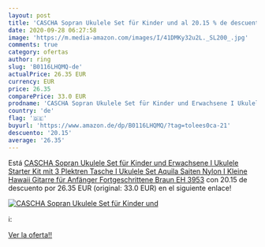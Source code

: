 ```yaml
---
layout: post
title: 'CASCHA Sopran Ukulele Set für Kinder und al 20.15 % de descuento'
date: 2020-09-28 06:27:58
image: 'https://m.media-amazon.com/images/I/41DMKy32u2L._SL200_.jpg'
comments: true
category: ofertas
author: ring
slug: 'B0116LHQMQ-de'
actualPrice: 26.35 EUR
currency: EUR
price: 26.35
comparePrice: 33.0 EUR
prodname: 'CASCHA Sopran Ukulele Set für Kinder und Erwachsene I Ukulele Starter Kit mit 3 Plektren Tasche I Ukulele Set Aquila Saiten Nylon I Kleine Hawaii Gitarre für Anfänger Fortgeschrittene Braun EH 3953'
country: 'de'
flag: '🇩🇪'
buyurl: 'https://www.amazon.de/dp/B0116LHQMQ/?tag=tolees0ca-21'
descuento: '20.15'
average: '26.35'
---
```


Está [CASCHA Sopran Ukulele Set für Kinder und Erwachsene I Ukulele Starter Kit mit 3 Plektren Tasche I Ukulele Set Aquila Saiten Nylon I Kleine Hawaii Gitarre für Anfänger Fortgeschrittene Braun EH 3953](https://www.amazon.de/dp/B0116LHQMQ/?tag=tolees0ca-21) con 20.15 de descuento por 26.35 EUR (original: 33.0 EUR) en el siguiente enlace!

[![CASCHA Sopran Ukulele Set für Kinder und](https://m.media-amazon.com/images/I/41DMKy32u2L._SL200_.jpg)](https://www.amazon.de/dp/B0116LHQMQ/?tag=tolees0ca-21)

ℹ️:


[Ver la oferta!!](https://www.amazon.de/dp/B0116LHQMQ/?tag=tolees0ca-21)
